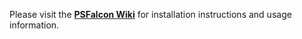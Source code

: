 Please visit the **[PSFalcon Wiki](https://github.com/CrowdStrike/psfalcon/wiki)** for installation instructions and usage information.
